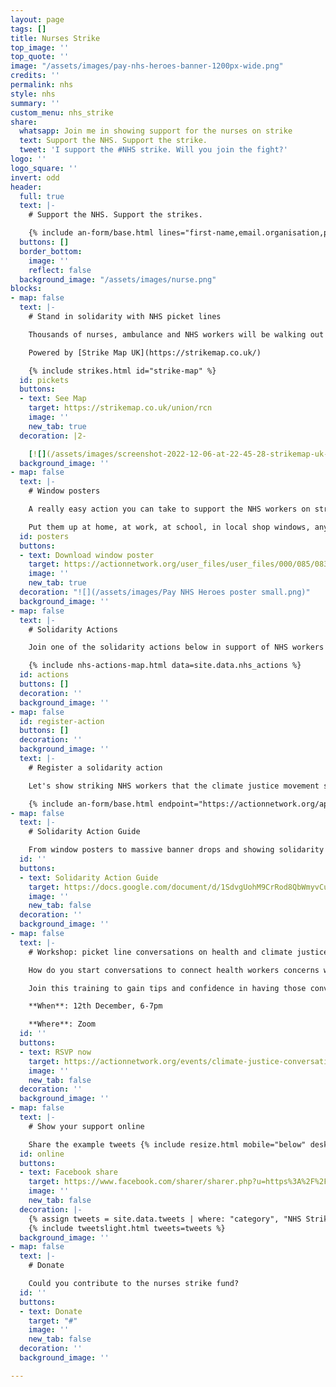 ```yaml
---
layout: page
tags: []
title: Nurses Strike
top_image: ''
top_quote: ''
image: "/assets/images/pay-nhs-heroes-banner-1200px-wide.png"
credits: ''
permalink: nhs
style: nhs
summary: ''
custom_menu: nhs_strike
share:
  whatsapp: Join me in showing support for the nurses on strike
  text: Support the NHS. Support the strike.
  tweet: 'I support the #NHS strike. Will you join the fight?'
logo: ''
logo_square: ''
invert: odd
header:
  full: true
  text: |-
    # Support the NHS. Support the strikes.

    {% include an-form/base.html lines="first-name,email.organisation,postal-code.submit." endpoint="https://actionnetwork.org/api/v2/petitions/65b32fbe-86ae-4037-8f56-73f5881ec34a/signatures" %}
  buttons: []
  border_bottom:
    image: ''
    reflect: false
  background_image: "/assets/images/nurse.png"
blocks:
- map: false
  text: |-
    # Stand in solidarity with NHS picket lines

    Thousands of nurses, ambulance and NHS workers will be walking out over pay and conditions and to save our NHS. Join them on the picket lines to show your support for the NHS.

    Powered by [Strike Map UK](https://strikemap.co.uk/)

    {% include strikes.html id="strike-map" %}
  id: pickets
  buttons:
  - text: See Map
    target: https://strikemap.co.uk/union/rcn
    image: ''
    new_tab: true
  decoration: |2-

    [![](/assets/images/screenshot-2022-12-06-at-22-45-28-strikemap-uk-find-your-nearest-strike.png)](https://strikemap.co.uk/union/rcn "See picket locations")
  background_image: ''
- map: false
  text: |-
    # Window posters

    A really easy action you can take to support the NHS workers on strike is to print off our Pay NHS Heroes A Living Wage poster and put it up in your window.

    Put them up at home, at work, at school, in local shop windows, anywhere and everywhere before 15th December!
  id: posters
  buttons:
  - text: Download window poster
    target: https://actionnetwork.org/user_files/user_files/000/085/083/original/Pay_NHS_Heroes_poster.png
    image: ''
    new_tab: true
  decoration: "![](/assets/images/Pay NHS Heroes poster small.png)"
  background_image: ''
- map: false
  text: |-
    # Solidarity Actions

    Join one of the solidarity actions below in support of NHS workers on site.

    {% include nhs-actions-map.html data=site.data.nhs_actions %}
  id: actions
  buttons: []
  decoration: ''
  background_image: ''
- map: false
  id: register-action
  buttons: []
  decoration: ''
  background_image: ''
  text: |-
    # Register a solidarity action

    Let's show striking NHS workers that the climate justice movement stands with them with a massive wave of public support and solidarity.   Register your support today and you'll receive resources and support to organise a solidarity action.

    {% include an-form/base.html endpoint="https://actionnetwork.org/api/v2/forms/d917ffed-2525-455e-94e5-afc7cd1be39b/submissions" button="Register" lines="first-name,email.action-title,action-start-date.action-description.map.submit" %}
- map: false
  text: |-
    # Solidarity Action Guide

    From window posters to massive banner drops and showing solidarity on the NHS picket lines, download our action guide for ideas and resources to help build a massive wave of public support for NHS workers on 15 and 20 December.
  id: ''
  buttons:
  - text: Solidarity Action Guide
    target: https://docs.google.com/document/d/1SdvgUohM9CrRod8QbWmyvCu9yBC4qLeCm7xI0XgxF6U/edit#
    image: ''
    new_tab: false
  decoration: ''
  background_image: ''
- map: false
  text: |-
    # Workshop: picket line conversations on health and climate justice

    How do you start conversations to connect health workers concerns with climate justice on the picket line? How do you link the climate crisis with cost of living crisis & the workers' demands? What are the pitfalls to avoid?

    Join this training to gain tips and confidence in having those conversations. This session will pay particular attention to the connections between health and climate justice to support your conversations and show solidarity on the picket lines.

    **When**: 12th December, 6-7pm

    **Where**: Zoom
  id: ''
  buttons:
  - text: RSVP now
    target: https://actionnetwork.org/events/climate-justice-conversations-on-the-picket-line-training-nhs-strike-special/
    image: ''
    new_tab: false
  decoration: ''
  background_image: ''
- map: false
  text: |-
    # Show your support online

    Share the example tweets {% include resize.html mobile="below" desktop="on the right" %}
  id: online
  buttons:
  - text: Facebook share
    target: https://www.facebook.com/sharer/sharer.php?u=https%3A%2F%2Fdefundclimatechaos.uk%2Fnhs
    image: ''
    new_tab: false
  decoration: |-
    {% assign tweets = site.data.tweets | where: "category", "NHS Strike" | map: "text"  %}
    {% include tweetslight.html tweets=tweets %}
  background_image: ''
- map: false
  text: |-
    # Donate

    Could you contribute to the nurses strike fund?
  id: ''
  buttons:
  - text: Donate
    target: "#"
    image: ''
    new_tab: false
  decoration: ''
  background_image: ''

---
```

